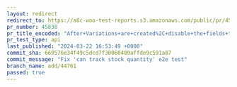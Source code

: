```yaml
---
layout: redirect
redirect_to: https://a8c-woo-test-reports.s3.amazonaws.com/public/pr/45838/api/index.html
pr_number: 45838
pr_title_encoded: "After+Variations+are+created%2C+disable+the+fields+that+don%E2%80%99t+do+anything"
pr_test_type: api
last_published: "2024-03-22 16:53:49 +0000"
commit_sha: 669576e34f49c5dcd7f30060489affde9c591a87
commit_message: "Fix 'can track stock quantity' e2e test"
branch_name: add/44761
passed: true
---
```

